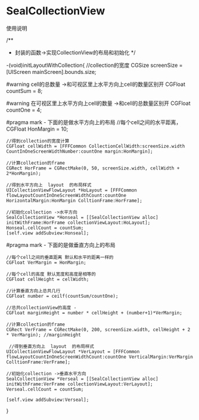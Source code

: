 # SealCollectionView

使用说明


/**
 *  封装的函数->实现CollectionView的布局和初始化
 */

-(void)initLayoutWithCollection{
    //collection的宽度
    CGSize screenSize = [UIScreen mainScreen].bounds.size;
    
#warning cell的总数量  ->和可视区里上水平方向上cell的数量区别开
    CGFloat countSum = 8;
    
#warning 在可视区里上水平方向上cell的数量 ->和cell的总数量区别开
    CGFloat countOne = 4;
    
#pragma mark - 下面的是做水平方向上的布局
    //每个cell之间的水平距离，
    CGFloat HonMargin = 10;
    
    //得到collection的宽度计算
    CGFloat cellWidth = [FFFCommon CollectionCellWidth:screenSize.width CountInOneScreenWidthNumber:countOne margin:HonMargin];
    
    //计算collection的frame
    CGRect HorFrame = CGRectMake(0, 50, screenSize.width, cellWidth + 2*HonMargin);
    
    //得到水平方向上  layout  的布局样式
    UICollectionViewFlowLayout *HoLayout = [FFFCommon flowLayoutCountInOneScreenWidthCount:countOne HorizontalMargin:HonMargin ColltionFrame:HorFrame];
    
    //初始化collection ->水平方向
    SealCollectionView *Honseal = [[SealCollectionView alloc] initWithFrame:HorFrame collectionViewLayout:HoLayout];
    Honseal.cellCount = countSum;
    [self.view addSubview:Honseal];
    
#pragma mark - 下面的是做垂直方向上的布局

    //每个cell之间的垂直距离 默认和水平的距离一样的
    CGFloat VerMargin = HonMargin;
    
    //每个cell的高度 默认宽度和高度是相等的
    CGFloat cellHeight = cellWidth;
    
    //计算垂直方向上总共几行
    CGFloat number = ceilf(countSum/countOne);
    
    //总共collectionView的高度 -
    CGFloat marginHeight = number * cellHeight + (number+1)*VerMargin;
    
    //计算collection的frame
    CGRect VerFrame = CGRectMake(0, 200, screenSize.width, cellHeight + 2 * VerMargin); //marginHeight
    
     //得到垂直方向上  layout  的布局样式
    UICollectionViewFlowLayout *VerLayout = [FFFCommon flowLayoutCountInOneScreenWidthCount:countOne VerticalMargin:VerMargin ColltionFrame:VerFrame];
    
    //初始化collection ->垂直水平方向
    SealCollectionView *Verseal = [[SealCollectionView alloc] initWithFrame:VerFrame collectionViewLayout:VerLayout];
    Verseal.cellCount = countSum;
    
    [self.view addSubview:Verseal];
}
